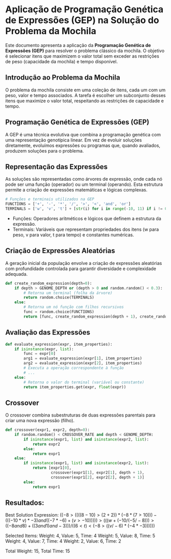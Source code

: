 # Aplicação de Programação Genética de Expressões (GEP) na Solução do Problema da Mochila

Este documento apresenta a aplicação da **Programação Genética de Expressões (GEP)** para resolver o problema clássico da mochila. O objetivo é selecionar itens que maximizem o valor total sem exceder as restrições de peso (capacidade da mochila) e tempo disponível.

## Introdução ao Problema da Mochila

O problema da mochila consiste em uma coleção de itens, cada um com um peso, valor e tempo associados. A tarefa é escolher um subconjunto desses itens que maximize o valor total, respeitando as restrições de capacidade e tempo.

## Programação Genética de Expressões (GEP)

A GEP é uma técnica evolutiva que combina a programação genética com uma representação genotípica linear. Em vez de evoluir soluções diretamente, evoluímos expressões ou programas que, quando avaliados, produzem soluções para o problema.

## Representação das Expressões

As soluções são representadas como árvores de expressão, onde cada nó pode ser uma função (operador) ou um terminal (operando). Esta estrutura permite a criação de expressões matemáticas e lógicas complexas.

```python
# Funções e terminais utilizados na GEP
FUNCTIONS = ['+', '-', '*', '/', '>', '<', 'and', 'or']
TERMINALS = ['w', 'v', 't'] + [str(i) for i in range(-10, 11) if i != 0]
```

- Funções: Operadores aritméticos e lógicos que definem a estrutura da expressão.
- Terminais: Variáveis que representam propriedades dos itens (w para peso, v para valor, t para tempo) e constantes numéricas.

## Criação de Expressões Aleatórias

A geração inicial da população envolve a criação de expressões aleatórias com profundidade controlada para garantir diversidade e complexidade adequada.

```python
def create_random_expression(depth=0):
    if depth > GENOME_DEPTH or (depth > 0 and random.random() < 0.3):
        # Retorna um terminal (folha da árvore)
        return random.choice(TERMINALS)
    else:
        # Retorna um nó função com filhos recursivos
        func = random.choice(FUNCTIONS)
        return [func, create_random_expression(depth + 1), create_random_expression(depth + 1)]
```

## Avaliação das Expressões

```python
def evaluate_expression(expr, item_properties):
    if isinstance(expr, list):
        func = expr[0]
        arg1 = evaluate_expression(expr[1], item_properties)
        arg2 = evaluate_expression(expr[2], item_properties)
        # Executa a operação correspondente à função
        # ...
    else:
        # Retorna o valor do terminal (variável ou constante)
        return item_properties.get(expr, float(expr))
```

## Crossover
O crossover combina subestruturas de duas expressões parentais para criar uma nova expressão (filho).

```python
def crossover(expr1, expr2, depth=0):
    if random.random() < CROSSOVER_RATE and depth < GENOME_DEPTH:
        if isinstance(expr1, list) and isinstance(expr2, list):
            return expr2
        else:
            return expr1
    else:
        if isinstance(expr1, list) and isinstance(expr2, list):
            return [expr1[0],
                    crossover(expr1[1], expr2[1], depth + 1),
                    crossover(expr1[2], expr2[2], depth + 1)]
        else:
            return expr1
```

## Resultados:

Best Solution Expression:
$((-8 > ((((8 - 10) > (2 + 2)) * (-8 * (7 > 10))) - (((-10 * v) * -3) and ((-7 * -6) + (v > -10))))) > (((w + (-10 / (-5 / -8))) > ((-8 and 8) + ((3 and 1) and -3))) / ((6 < t) < (-8 > ((v / -6) * (-4 * -3))))))$

Selected Items:
Weight: 4, Value: 5, Time: 4
Weight: 5, Value: 8, Time: 5
Weight: 4, Value: 7, Time: 4
Weight: 2, Value: 6, Time: 2

Total Weight: 15, Total Time: 15
